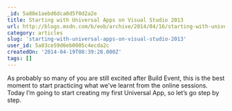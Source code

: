 ```yaml
---
_id: 5a88e1aebd6dca0d5f0d2a2e
title: Starting with Universal Apps on Visual Studio 2013
url: http://blogs.msdn.com/b/eob/archive/2014/04/16/starting-with-universal-apps-on-visual-studio-2013.aspx
category: articles
slug: 'starting-with-universal-apps-on-visual-studio-2013'
user_id: 5a83ce59d6eb0005c4ecda2c
createdOn: '2014-04-19T08:39:28.000Z'
tags: []
---
```


As probably so many of you are still excited after Build Event, this is the best moment to start practicing what we’ve learnt from the online sessions. Today I’m going to start creating my first Universal App, so let’s go step by step.
